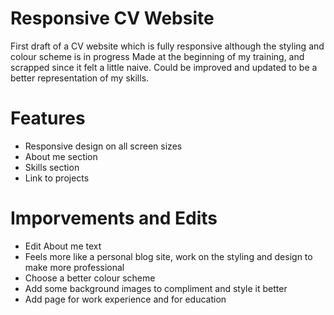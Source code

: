 # Responsive CV Website

First draft of a CV website which is fully responsive although the styling and colour scheme is in progress
Made at the beginning of my training, and scrapped since it felt a little naive. Could be improved and updated to be a better representation of my skills.

# Features
* Responsive design on all screen sizes
* About me section
* Skills section
* Link to projects

# Imporvements and Edits
* Edit About me text
* Feels more like a personal blog site, work on the styling and design to make more professional
* Choose a better colour scheme
* Add some background images to compliment and style it better
* Add page for work experience and for education

